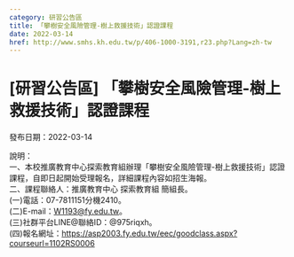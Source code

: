 ```yaml
---
category: 研習公告區
title: 「攀樹安全風險管理-樹上救援技術」認證課程
date: 2022-03-14
href: http://www.smhs.kh.edu.tw/p/406-1000-3191,r23.php?Lang=zh-tw
---
```


# [研習公告區] 「攀樹安全風險管理-樹上救援技術」認證課程

發布日期：2022-03-14

說明：  
一、本校推廣教育中心探索教育組辦理「攀樹安全風險管理-樹上救援技術」認證課程，自即日起開始受理報名，詳細課程內容如招生海報。  
二、課程聯絡人：推廣教育中心 探索教育組 簡組長。  
(一)電話：07-7811151分機2410。  
(二)E-mail：W1193@fy.edu.tw。  
(三)社群平台LINE@聯絡ID：@975riqxh。  
(四)報名網址：https://asp2003.fy.edu.tw/eec/goodclass.aspx?courseurl=1102RS0006


